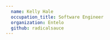 ```yaml
---
  name: Kelly Hale
  occupation_title: Software Engineer
  organization: Entelo
  github: radicalsauce
---
```


